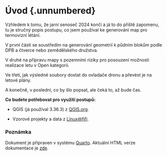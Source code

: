 # Úvod {.unnumbered}

Vzhledem k tomu, že jarní senoseč 2024 končí a já to do příště zapomenu, tu je stručný popis postupu, co jsem používal ke generování map pro termovizní létání.

V první části se soustředím na generování geometrií k půdním blokům podle DPB a čtverce nebo zemědělského družstva.

V druhé na přípravu mapy s pozemními riziky pro posouzení možnosti realizace letu v Open kategorii.

Ve třetí, jak výsledné soubory dostat do ovladače dronu a převést je na letové plány.

A konečně, v poslední, co by šlo popsat, ale čeká to, až bude čas.

**Co budete potřebovat pro využití postupů:**

 - QGIS (já používal 3.36.3) z [QGIS.org](https://www.qgis.org/en/site/).

 - Vzorové projekty a data z [Linux@fjfi](https://linux.fjfi.cvut.cz/~w/qgis-lpis.tgz).

### Poznámka
Dokument je připraven v systému [Quarto](https://quarto.org). Aktuální HTML verze dokumentace je [zde](https://linux.fjfi.cvut.cz/~w/qgis-lpis/).
